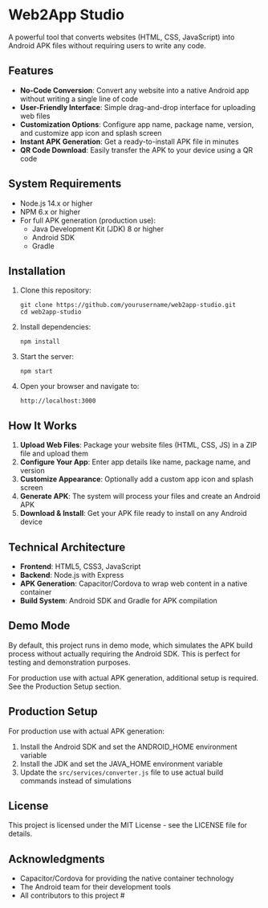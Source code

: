 # Web2App Studio

A powerful tool that converts websites (HTML, CSS, JavaScript) into Android APK files without requiring users to write any code.

## Features

- **No-Code Conversion**: Convert any website into a native Android app without writing a single line of code
- **User-Friendly Interface**: Simple drag-and-drop interface for uploading web files
- **Customization Options**: Configure app name, package name, version, and customize app icon and splash screen
- **Instant APK Generation**: Get a ready-to-install APK file in minutes
- **QR Code Download**: Easily transfer the APK to your device using a QR code

## System Requirements

- Node.js 14.x or higher
- NPM 6.x or higher
- For full APK generation (production use):
  - Java Development Kit (JDK) 8 or higher
  - Android SDK
  - Gradle

## Installation

1. Clone this repository:
   ```
   git clone https://github.com/yourusername/web2app-studio.git
   cd web2app-studio
   ```

2. Install dependencies:
   ```
   npm install
   ```

3. Start the server:
   ```
   npm start
   ```

4. Open your browser and navigate to:
   ```
   http://localhost:3000
   ```

## How It Works

1. **Upload Web Files**: Package your website files (HTML, CSS, JS) in a ZIP file and upload them
2. **Configure Your App**: Enter app details like name, package name, and version
3. **Customize Appearance**: Optionally add a custom app icon and splash screen
4. **Generate APK**: The system will process your files and create an Android APK
5. **Download & Install**: Get your APK file ready to install on any Android device

## Technical Architecture

- **Frontend**: HTML5, CSS3, JavaScript
- **Backend**: Node.js with Express
- **APK Generation**: Capacitor/Cordova to wrap web content in a native container
- **Build System**: Android SDK and Gradle for APK compilation

## Demo Mode

By default, this project runs in demo mode, which simulates the APK build process without actually requiring the Android SDK. This is perfect for testing and demonstration purposes.

For production use with actual APK generation, additional setup is required. See the Production Setup section.

## Production Setup

For production use with actual APK generation:

1. Install the Android SDK and set the ANDROID_HOME environment variable
2. Install the JDK and set the JAVA_HOME environment variable
3. Update the `src/services/converter.js` file to use actual build commands instead of simulations

## License

This project is licensed under the MIT License - see the LICENSE file for details.

## Acknowledgments

- Capacitor/Cordova for providing the native container technology
- The Android team for their development tools
- All contributors to this project #
